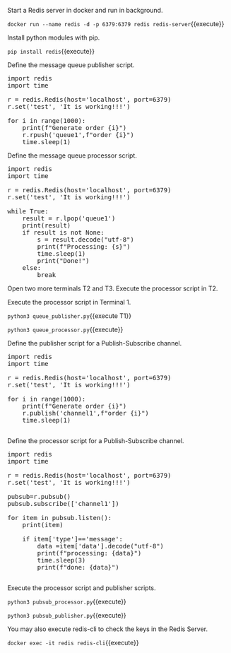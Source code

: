 
Start a Redis server in docker and run in background.

`docker run --name redis -d -p 6379:6379 redis redis-server`{{execute}}

Install python modules with pip.

`pip install redis`{{execute}}

Define the message queue publisher script.

<pre class="file" data-filename="queue_publisher.py" data-target="replace">
import redis
import time

r = redis.Redis(host='localhost', port=6379)
r.set('test', 'It is working!!!')

for i in range(1000):
    print(f"Generate order {i}")
    r.rpush('queue1',f"order {i}")
    time.sleep(1)
</pre>

Define the message queue processor script.

<pre class="file" data-filename="queue_processor.py" data-target="replace">
import redis
import time

r = redis.Redis(host='localhost', port=6379)
r.set('test', 'It is working!!!')

while True:
    result = r.lpop('queue1')
    print(result)
    if result is not None:
        s = result.decode("utf-8") 
        print(f"Processing: {s}")
        time.sleep(1)
        print("Done!")
    else:
        break
</pre>


Open two more terminals T2 and T3. Execute the processor script in T2.

Execute the processor script in Terminal 1.

`python3 queue_publisher.py`{{execute T1}}

`python3 queue_processor.py`{{execute}}




Define the publisher script for a Publish-Subscribe channel.

<pre class="file" data-filename="pubsub_publisher.py" data-target="replace">
import redis
import time

r = redis.Redis(host='localhost', port=6379)
r.set('test', 'It is working!!!')

for i in range(1000):
    print(f"Generate order {i}")
    r.publish('channel1',f"order {i}")
    time.sleep(1)

</pre>

Define the processor script for a Publish-Subscribe channel.

<pre class="file" data-filename="pubsub_processor.py" data-target="replace">
import redis
import time

r = redis.Redis(host='localhost', port=6379)
r.set('test', 'It is working!!!')

pubsub=r.pubsub()
pubsub.subscribe(['channel1'])

for item in pubsub.listen():
    print(item)
    
    if item['type']=='message':
        data =item['data'].decode("utf-8") 
        print(f"processing: {data}")
        time.sleep(3)
        print(f"done: {data}")
  
</pre>

Execute the processor script and publisher scripts.

`python3 pubsub_processor.py`{{execute}}

`python3 pubsub_publisher.py`{{execute}}




You may also execute redis-cli to check the keys in the Redis Server.

`docker exec -it redis redis-cli`{{execute}}

